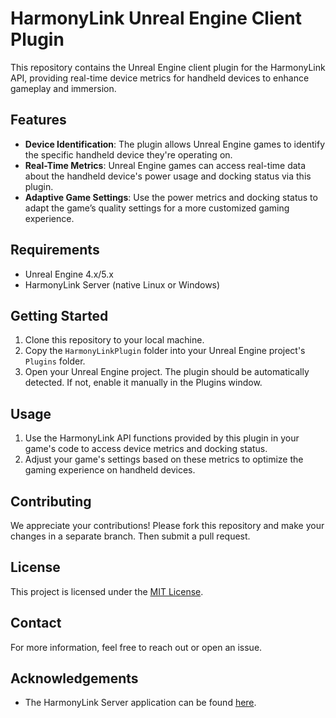 # HarmonyLink Unreal Engine Client Plugin

This repository contains the Unreal Engine client plugin for the HarmonyLink API, providing real-time device metrics for handheld devices to enhance gameplay and immersion.

## Features

- **Device Identification**: The plugin allows Unreal Engine games to identify the specific handheld device they're operating on.
- **Real-Time Metrics**: Unreal Engine games can access real-time data about the handheld device's power usage and docking status via this plugin.
- **Adaptive Game Settings**: Use the power metrics and docking status to adapt the game’s quality settings for a more customized gaming experience.

## Requirements

- Unreal Engine 4.x/5.x
- HarmonyLink Server (native Linux or Windows)

## Getting Started

1. Clone this repository to your local machine.
2. Copy the `HarmonyLinkPlugin` folder into your Unreal Engine project's `Plugins` folder.
3. Open your Unreal Engine project. The plugin should be automatically detected. If not, enable it manually in the Plugins window.

## Usage

1. Use the HarmonyLink API functions provided by this plugin in your game's code to access device metrics and docking status.
2. Adjust your game's settings based on these metrics to optimize the gaming experience on handheld devices.

## Contributing

We appreciate your contributions! Please fork this repository and make your changes in a separate branch. Then submit a pull request.

## License

This project is licensed under the [MIT License](LICENSE).

## Contact

For more information, feel free to reach out or open an issue.

## Acknowledgements

- The HarmonyLink Server application can be found [here](https://github.com/Jordonbc/HarmonyLinkServer).
